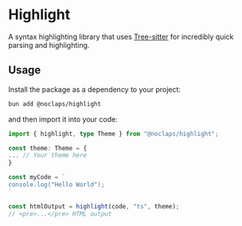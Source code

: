 # Highlight

A syntax highlighting library that uses [Tree-sitter](https://tree-sitter.github.io/tree-sitter/) for incredibly quick parsing and highlighting.

## Usage

Install the package as a dependency to your project:

```sh
bun add @noclaps/highlight
```

and then import it into your code:

```ts
import { highlight, type Theme } from "@noclaps/highlight";

const theme: Theme = {
... // Your theme here
}

const myCode = `
console.log("Hello World");
`

const htmlOutput = highlight(code, "ts", theme);
// <pre>...</pre> HTML output
```
